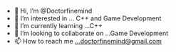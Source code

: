 - 👋 Hi, I’m @Doctorfinemind
- 👀 I’m interested in ... C++ and Game Development
- 🌱 I’m currently learning ...C++
- 💞️ I’m looking to collaborate on ...Game Development
- 📫 How to reach me ...doctorfinemind@gmail.com

<!---
Doctorfinemind/Doctorfinemind is a ✨ special ✨ repository because its `README.md` (this file) appears on your GitHub profile.
You can click the Preview link to take a look at your changes.
--->
